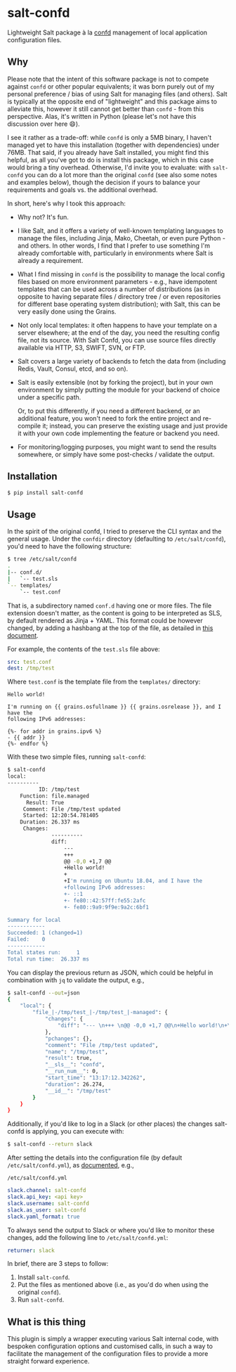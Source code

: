 # salt-confd

Lightweight Salt package à la [confd](https://github.com/kelseyhightower/confd)
management of local application configuration files.

Why
---

Please note that the intent of this software package is not to compete against
``confd`` or other popular equivalents; it was born purely out of my personal
preference / bias of using Salt for managing files (and others). Salt is
typically at the opposite end of "lightweight" and this package aims to
alleviate this, however it still cannot get better than ``confd`` - from this
perspective. Alas, it's written in Python (please let's not have this discussion
over here 😄).

I see it rather as a trade-off: while ``confd`` is only a 5MB binary, I haven't
managed yet to have this installation (together with dependencies) under 76MB.
That said, if you already have Salt installed, you might find this helpful, as
all you've got to do is install this package, which in this case would bring a
tiny overhead. Otherwise, I'd invite you to evaluate: with ``salt-confd`` you
can do a lot more than the original ``confd`` (see also some notes and examples
below), though the decision if yours to balance your requirements and goals vs.
the additional overhead.

In short, here's why I took this approach:

* Why not? It's fun.
* I like Salt, and it offers a variety of well-known templating languages to
  manage the files, including Jinja, Mako, Cheetah, or even pure Python - and
  others. In other words, I find that I prefer to use something I'm already
  comfortable with, particularly in environments where Salt is already a
  requirement.
* What I find missing in ``confd`` is the possibility to manage the local config
  files based on more environment parameters - e.g., have idempotent templates
  that can be used across a number of distributions (as in opposite to having
  separate files / directory tree / or even repositories for different
  base operating system distribution); with Salt, this can be very easily done
  using the Grains.
* Not only local templates: it often happens to have your template on a server
  elsewhere; at the end of the day, you need the resulting config file, not its
  source.
  With Salt Confd, you can use source files directly available via HTTP, S3,
  SWIFT, SVN, or FTP.
* Salt covers a large variety of backends to fetch the data from (including 
  Redis, Vault, Consul, etcd, and so on).
* Salt is easily extensible (not by forking the project), but in
  your own environment by simply putting the module for your backend of choice
  under a specific path.

  Or, to put this differently, if you need a different backend, or an additional
  feature, you won't need to fork the entire project and re-compile it; instead,
  you can preserve the existing usage and just provide it with your own code
  implementing the feature or backend you need.
* For monitoring/logging purposes, you might want to send the results somewhere,
  or simply have some post-checks / validate the output.

Installation
------------

```bash
$ pip install salt-confd
```

Usage
-----

In the spirit of the original confd, I tried to preserve the CLI syntax and the
general usage. Under the ``confdir`` directory (defaulting to
``/etc/salt/confd``), you'd need to have the following structure:

```bash
$ tree /etc/salt/confd
.
|-- conf.d/
|   `-- test.sls
`-- templates/
    `-- test.conf
```

That is, a subdirectory named ``conf.d`` having one or more files. The file
extension doesn't matter, as the content is going to be interpreted as SLS, by
default rendered as Jinja + YAML. This format could be however changed, by
adding a hashbang at the top of the file, as detailed in [this 
document](https://docs.saltstack.com/en/latest/ref/renderers/#overriding-the-default-renderer).

For example, the contents of the ``test.sls`` file above:

```yaml
src: test.conf
dest: /tmp/test
```

Where ``test.conf`` is the template file from the ``templates/`` directory:

```jinja
Hello world!

I'm running on {{ grains.osfullname }} {{ grains.osrelease }}, and I have the
following IPv6 addresses:

{%- for addr in grains.ipv6 %}
- {{ addr }}
{%- endfor %}
```

With these two simple files, running ``salt-confd``:

```bash
$ salt-confd
local:
----------
          ID: /tmp/test
    Function: file.managed
      Result: True
     Comment: File /tmp/test updated
     Started: 12:20:54.781405
    Duration: 26.337 ms
     Changes:   
              ----------
              diff:
                  --- 
                  +++ 
                  @@ -0,0 +1,7 @@
                  +Hello world!
                  +
                  +I'm running on Ubuntu 18.04, and I have the
                  +following IPv6 addresses:
                  +- ::1
                  +- fe80::42:57ff:fe55:2afc
                  +- fe80::9a9:9f9e:9a2c:6bf1

Summary for local
------------
Succeeded: 1 (changed=1)
Failed:    0
------------
Total states run:     1
Total run time:  26.337 ms
```

You can display the previous return as JSON, which could be helpful in
combination with ``jq`` to validate the output, e.g.,

```bash
$ salt-confd --out=json
{
    "local": {
        "file_|-/tmp/test_|-/tmp/test_|-managed": {
            "changes": {
                "diff": "--- \n+++ \n@@ -0,0 +1,7 @@\n+Hello world!\n+\n+I'm running on Ubuntu 18.04, and I have the\n+following IPv6 addresses:\n+- ::1\n+- fe80::42:57ff:fe55:2afc\n+- fe80::9a9:9f9e:9a2c:6bf1\n"
            },
            "pchanges": {},
            "comment": "File /tmp/test updated",
            "name": "/tmp/test",
            "result": true,
            "__sls__": "confd",
            "__run_num__": 0,
            "start_time": "13:17:12.342262",
            "duration": 26.274,
            "__id__": "/tmp/test"
        }
    }
}
```

Additionally, if you'd like to log in a Slack (or other places) the changes
salt-confd is applying, you can execute with:

```bash
$ salt-confd --return slack
```

After setting the details into the configuration file (by default
``/etc/salt/confd.yml``), as 
[documented](https://docs.saltstack.com/en/latest/ref/returners/all/salt.returners.slack_returner.html),
e.g.,

``/etc/salt/confd.yml``

```yaml
slack.channel: salt-confd
slack.api_key: <api key>
slack.username: salt-confd
slack.as_user: salt-confd
slack.yaml_format: true
```

To always send the output to Slack or where you'd like to monitor these changes,
add the following line to ``/etc/salt/confd.yml``:

```yaml
returner: slack
```

In brief, there are 3 steps to follow:

1. Install ``salt-confd``.
2. Put the files as mentioned above (i.e., as you'd do when using the original
   ``confd``).
3. Run ``salt-confd``.

What is this thing
------------------

This plugin is simply a wrapper executing various Salt internal code, with
bespoken configuration options and customised calls, in such a way to facilitate
the management of the configuration files to provide a more straight forward
experience.
